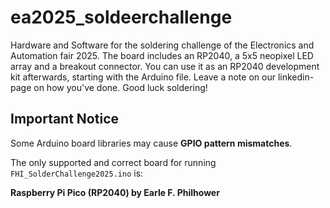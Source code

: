 # ea2025_soldeerchallenge

Hardware and Software for the soldering challenge of the Electronics and Automation fair 2025. The board includes an RP2040, a 5x5 neopixel LED array and a breakout connector. You can use it as an RP2040 development kit afterwards, starting with the Arduino file. Leave a note on our linkedin-page on how you've done. Good luck soldering!

## Important Notice  

Some Arduino board libraries may cause **GPIO pattern mismatches**.  

The only supported and correct board for running `FHI_SolderChallenge2025.ino` is:  

**Raspberry Pi Pico (RP2040) by Earle F. Philhower**  

